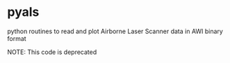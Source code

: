 # pyals

python routines to read and plot Airborne Laser Scanner data in AWI binary format

NOTE: This code is deprecated
